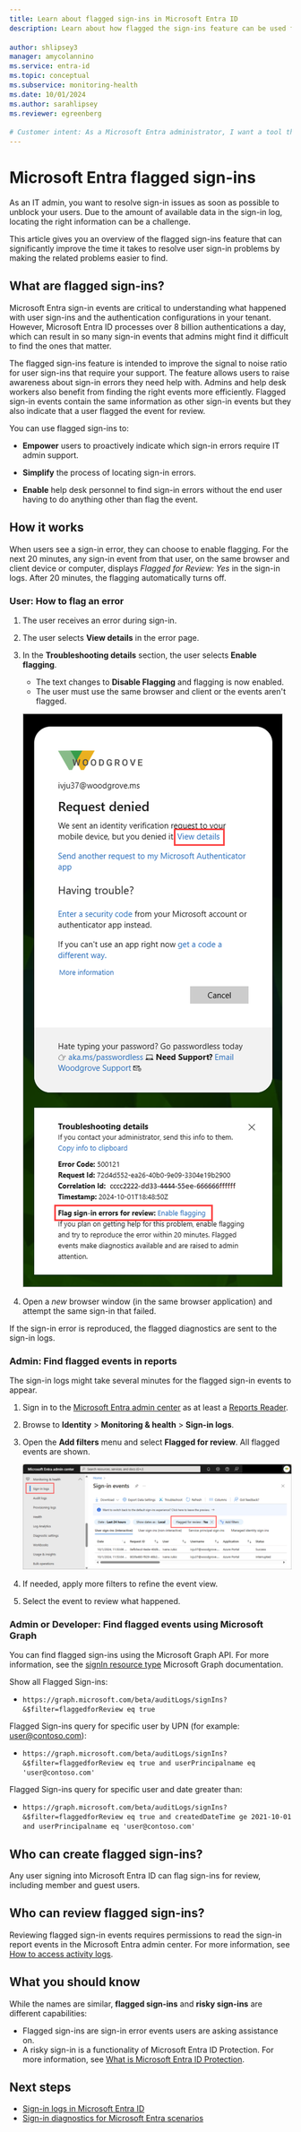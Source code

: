 ```yaml
---
title: Learn about flagged sign-ins in Microsoft Entra ID
description: Learn about how flagged the sign-ins feature can be used for troubleshooting sign-in issues in Microsoft Entra ID.

author: shlipsey3
manager: amycolannino
ms.service: entra-id
ms.topic: conceptual
ms.subservice: monitoring-health
ms.date: 10/01/2024
ms.author: sarahlipsey
ms.reviewer: egreenberg

# Customer intent: As a Microsoft Entra administrator, I want a tool that gives me the right level of insights into the sign-in activities in my system so that I can easily diagnose and solve problems when they occur.
---
```


# Microsoft Entra flagged sign-ins

As an IT admin, you want to resolve sign-in issues as soon as possible to unblock your users. Due to the amount of available data in the sign-in log, locating the right information can be a challenge.

This article gives you an overview of the flagged sign-ins feature that can significantly improve the time it takes to resolve user sign-in problems by making the related problems easier to find.

## What are flagged sign-ins?

Microsoft Entra sign-in events are critical to understanding what happened with user sign-ins and the authentication configurations in your tenant. However, Microsoft Entra ID processes over 8 billion authentications a day, which can result in so many sign-in events that admins might find it difficult to find the ones that matter.

The flagged sign-ins feature is intended to improve the signal to noise ratio for user sign-ins that require your support. The feature allows users to raise awareness about sign-in errors they need help with. Admins and help desk workers also benefit from finding the right events more efficiently. Flagged sign-in events contain the same information as other sign-in events but they also indicate that a user flagged the event for review.

You can use flagged sign-ins to:

- **Empower** users to proactively indicate which sign-in errors require IT admin support.

- **Simplify** the process of locating sign-in errors.

- **Enable**  help desk personnel to find sign-in errors without the end user having to do anything other than flag the event.

## How it works

When users see a sign-in error, they can choose to enable flagging. For the next 20 minutes, any sign-in event from that user, on the same browser and client device or computer, displays *Flagged for Review: Yes* in the sign-in logs. After 20 minutes, the flagging automatically turns off.

### User: How to flag an error

1. The user receives an error during sign-in.
1. The user selects **View details** in the error page.
1. In the **Troubleshooting details** section, the user selects **Enable flagging**.
    - The text changes to **Disable Flagging** and flagging is now enabled.
    - The user must use the same browser and client or the events aren't flagged.
    
    ![Screenshot of the error messages in the Microsoft Entra ID sign-in page.](./media/concept-flagged-sign-ins/flagged-sign-in-users.png)    

1. Open a *new* browser window (in the same browser application) and attempt the same sign-in that failed. 

If the sign-in error is reproduced, the flagged diagnostics are sent to the sign-in logs.

### Admin: Find flagged events in reports

The sign-in logs might take several minutes for the flagged sign-in events to appear.

1. Sign in to the [Microsoft Entra admin center](https://entra.microsoft.com) as at least a [Reports Reader](../../identity/role-based-access-control/permissions-reference.md#reports-reader).
1. Browse to **Identity** > **Monitoring & health** > **Sign-in logs**.
1. Open the **Add filters** menu and select **Flagged for review**. All flagged events are shown.

    ![Screenshot of the Microsoft Entra ID sign-in logs with the Flagged for review filter selected.](./media/concept-flagged-sign-ins/flagged-sign-in-admins.png)

1. If needed, apply more filters to refine the event view.
1. Select the event to review what happened.

### Admin or Developer: Find flagged events using Microsoft Graph

You can find flagged sign-ins using the Microsoft Graph API. For more information, see the [signIn resource type](/graph/api/resources/signin) Microsoft Graph documentation.

Show all Flagged Sign-ins:

- `https://graph.microsoft.com/beta/auditLogs/signIns?&$filter=flaggedforReview eq true`

Flagged Sign-ins query for specific user by UPN (for example: user@contoso.com):

- `https://graph.microsoft.com/beta/auditLogs/signIns?&$filter=flaggedforReview eq true and userPrincipalname eq 'user@contoso.com'`

Flagged Sign-ins query for specific user and date greater than:

- `https://graph.microsoft.com/beta/auditLogs/signIns?&$filter=flaggedforReview eq true and createdDateTime ge 2021-10-01 and userPrincipalname eq 'user@contoso.com'`
 
## Who can create flagged sign-ins?

Any user signing into Microsoft Entra ID can flag sign-ins for review, including member and guest users. 

## Who can review flagged sign-ins?

Reviewing flagged sign-in events requires permissions to read the sign-in report events in the Microsoft Entra admin center. For more information, see [How to access activity logs](howto-access-activity-logs.md#prerequisites).

## What you should know 

While the names are similar, **flagged sign-ins** and **risky sign-ins** are different capabilities:

- Flagged sign-ins are sign-in error events users are asking assistance on. 
- A risky sign-in is a functionality of Microsoft Entra ID Protection. For more information, see [What is Microsoft Entra ID Protection](~/id-protection/overview-identity-protection.md).

## Next steps

- [Sign-in logs in Microsoft Entra ID](concept-sign-ins.md)
- [Sign-in diagnostics for Microsoft Entra scenarios](concept-sign-in-diagnostics-scenarios.md)

